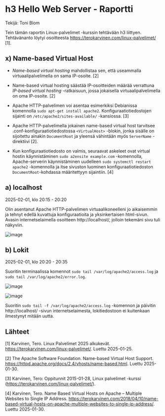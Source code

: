 # h3 Hello Web Server - Raportti
Tekijä: Toni Blom

Tein tämän raportin Linux-palvelimet -kurssin tehtävään h3 liittyen. Tehtävänanto löytyi osoitteesta https://terokarvinen.com/linux-palvelimet/ [1].

## x) Name-based Virtual Host

* *Name-based virtual hosting* mahdollistaa sen, että useammalla virtuaalipalvelimella on sama IP-osoite. [2]

* Name-based virtual hosting säästää IP-osoitteiden määrää verrattuna *IP-based virtual hosting* -ratkaisuun, jossa jokaisella virtuaalipalvelimella on oma IP-osoite. [2]

* Apache HTTP-palvelimen voi asentaa esimerkiksi Debianissa komennolla `sudo apt-get install apache2`. Konfiguraatiotiedostojen sijainti on `/etc/apache2/sites-available/` -kansiossa. [3]

* Apache HTTP-palvelimella jokainen name-based virtual host tarvitsee .conf-konfiguraatiotiedostossa `<VirtualHost>` -blokin, jonka sisälle on sijoitettu ainakin `DocumentRoot` ja yleensä vähintään myös `ServerName` -direktiivi [2].

* Kun konfiguraatiotiedosto on valmis, seuraavat askeleet ovat virtual hostin käynnistäminen `sudo a2ensite example.com` -komennolla, Apache-serverin käynnistäminen uudelleen `sudo systemctl restart apache2` -komennolla ja itse sivuston luominen konfiguraatiotiedoston `DocumentRoot`-kohdassa määritettyyn sijaintiin. [4]

## a) localhost

2025-02-01, klo 20:15 - 20:20

Olin asentanut Apache HTTP-palvelimen virtuaalikoneelleni jo aikaisemmin ja tehnyt edellä kuvattuja konfiguraatioita ja yksinkertaisen html-sivun. Avasin internetselaimella osoitteen http://localhost/, jolloin tekemäni sivu tuli näkyviin.

![image](https://github.com/user-attachments/assets/f41bb18b-e0a8-4cc0-804e-1d47222d1da4)

## b) Lokit

2025-02-01, klo 20:20 - 20:35

Suoritin terminaalissa komennot `sudo tail /var/log/apache2/access.log` ja `sudo tail /var/log/apache2/error.log`.

![image](https://github.com/user-attachments/assets/cb6ccd68-9545-4cc7-aaee-af5014bfbf04)

![image](https://github.com/user-attachments/assets/257ab9e2-eeb1-453a-8604-352708489dc2)

Suoritin `sudo tail -f /var/log/apache2/access.log` -komennon ja päivitin http://localhost/ -sivun internetselaimesta, lokitiedostoon ei kuitenkaan ilmestynyt mitään uutta.

## Lähteet

[1] Karvinen, Tero. Linux Palvelimet 2025 alkukevät. https://terokarvinen.com/linux-palvelimet/. Luettu 2025-01-25.

[2] The Apache Software Foundation. Name-based Virtual Host Support. https://httpd.apache.org/docs/2.4/vhosts/name-based.html. Luettu 2025-01-30.

[3] Karvinen, Tero: Oppitunnit 2015-01-28, Linux palvelimet -kurssi (https://terokarvinen.com/linux-palvelimet/). 

[4] Karvinen, Tero. Name Based Virtual Hosts on Apache – Multiple Websites to Single IP Address. https://terokarvinen.com/2018/04/10/name-based-virtual-hosts-on-apache-multiple-websites-to-single-ip-address/. Luettu 2025-01-30.

